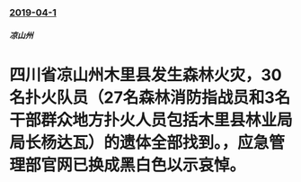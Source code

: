 ### [2019-04-1](/news/2019/04/1/index.md)

##### 凉山州
# 四川省凉山州木里县发生森林火灾，30名扑火队员（27名森林消防指战员和3名干部群众地方扑火人员包括木里县林业局局长杨达瓦）的遗体全部找到。，应急管理部官网已换成黑白色以示哀悼。



